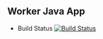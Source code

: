 ## Worker Java App
  * Build Status
  [![Build Status](https://b949-37-4-254-242.eu.ngrok.io/buildStatus/icon?job=instavote%2Fworker-build)](https://b949-37-4-254-242.eu.ngrok.io/job/instavote/job/worker-build/)

